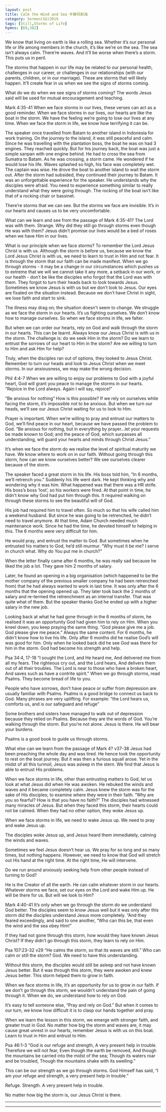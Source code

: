```yaml
---
layout: post
title: Calm the Wind and Sea 平静风和海
category: Sermon(SG)2019
tags: [Still,Storms of Life]
hymns: [69,382]
---
```


We know that living on earth is like a rolling sea. Whether it’s our personal life or life among members in the church, it’s like we’re on the sea. The sea isn’t always calm. There’re waves. And it’ll be worse when there’s a storm. This puts us in peril. 

The storms that happen in our life may be related to our personal health, challenges in our career, or challenges in our relationships (with our parents, children, or in our marriage). These are storms that will likely happen. It’ll create fear in us when we see the signs of storms coming. 

What do we do when we see signs of storms coming? The words Jesus said will be used for mutual encouragement and teaching. 

Mark 4:35-41
When we face storms in our lives, these verses can act as a good reminder. When we face storms in our lives, our hearts are like the boat in the storm. We have the feeling we’re going to lose our lives at any time. When we face the storm in life, we know how terrifying it can be. 

The speaker once travelled from Batam to another island in Indonesia for work training. On the journey to the island, it was still peaceful and calm. Since he was travelling with the plantation boss, the boat he was on had 3 engines. They reached quickly. But for his journey back, the boat was just a simple sanpan with one engine behind. He had to cross the sea from Sumatra to Batam. As he was crossing, a storm came. He wondered if he would lose his life. Waves splashed so high, his face was completely wet. The captain was wise. He drove the boat to another island to wait the storm out. After the storm had subsided, they continued their journey to Batam. It was an unforgettable experience for the speaker. He understands why the disciples were afraid. You need to experience something similar to really understand what they were going through. The rocking of the boat isn’t like that of a rocking chair or bassinet. 

There’re storms that we can see. But the storms we face are invisible. It’s in our hearts and causes us to be very uncomfortable. 

What can we learn and see from the passage of Mark 4:35-41?
The Lord was with them. Strange. Why did they still go through storms even though He was with them? Jesus didn’t promise our lives would be a bed of roses when we have Him in our lives. 

What is our principle when we face storms? To remember the Lord Jesus Christ is with us. Although the storm is before us, because we know the Lord Jesus Christ is with us, we need to learn to trust in Him and not fear. It is through the storm that our faith can be made manifest. When we go through storms - it may be a change in our circumstances which pushes us to extreme that we will we cannot take it any more, a setback in our work, or our health - don’t be like the disciples who forgot that the Lord was with them. They forgot to turn their heads back to look towards Jesus. Sometimes we know Jesus is with us but we don’t look to Jesus. Our eyes are fixated on the situation instead. Because we don’t have Christ in sight, we lose faith and start to sink. 

The illness may drag on; the situation doesn't seem to change. We struggle as we face the storm in our hearts. It’s us fighting ourselves. We don’t know how to manage ourselves. So when we face storms in life, we falter. 

But when we can order our hearts, rely on God and walk through the storm in our hearts. This can be learnt. Always know our Jesus Christ is with us in the storm. The challenge is: do we seek Him in the storm? Do we learn to entrust the sorrows of our heart to Him in the storm? Are we willing to turn to Him and ask Him for help?

Truly, when the disciples ran out of options, they looked to Jesus Christ. Remember to turn our heads and look to Jesus Christ when we meet storms. In our anxiousness, we may make the wrong decision.

Phil 4:4-7
When we are willing to enjoy our problems to God with a joyful heart, God will grant you peace to manage the storms in our hearts. 
“Rejoice in the Lord always. Again I will say, rejoice!”

“Be anxious for nothing” How is this possible? If we rely on ourselves while facing the storm, it’s impossible not to be anxious. But when we turn our heads, we’ll see our Jesus Christ waiting for us to look to Him. 

Prayer is important. When we’re willing to pray and entrust our matters to God, we’ll find peace in our heart, because we have passed the problem to God. 
“Be anxious for nothing, but in everything by prayer...let your requests be made known to God; and the peace of God, which surpasses all understanding, will guard your hearts and minds through Christ Jesus.”

It’s when we face the storm do we realise the level of spiritual maturity we have. We know where to work on in our faith. Without going through this storm, how can we know ourselves better? We see ourselves clearer because of the storm.

The speaker faced a great storm in his life. His boss told him, “In 6 months, we’ll retrench you.” Suddenly his life went dark. He kept thinking why and wondering why it was him. What happened was that there was a HR strife. His boss’s boss ‘lost’, so his workers were fired. At that point in time, he didn’t know why God had put him through this. It required walking on through these storms to see the beautiful will of God. 

His job had required him to travel often. So much so that his wife called him a weekend husband. But since he was going to be retrenched, he didn’t need to travel anymore. At that time, Adam Church needed much maintenance work. Since he had the time, he devoted himself to helping in this. The 6 months were very difficult for him. 

He would pray, and entrust the matter to God. But sometimes when he entrusted his matters to God, he’d still murmur. “Why must it be me? I serve in church what. Why do You put me in church?”

When the letter finally came after 6 months, he was really sad because he liked the job a lot. They gave him 2 months of salary. 

Later, he found an opening in a big organisation (which happened to be the mother company of the previous smaller company he had been retrenched from) that he had always wanted to work in last time. It was only after the 6 months that the opening opened up. They later took back the 2 months of salary and re-termed the retrenchment as an internal transfer. That was quite what of them. But the speaker thanks God he ended up with a higher salary in the new job.

Looking back at what he had gone through in the 6 months of storm, he realised it was an opportunity God had given him to rely on Him. When you kneel down, you keep praying the same thing. “God please give me a job. God please give me peace.” Always the same content. For 6 months, he didn’t know how to live his life. Only after 6 months did he realise God’s will was good for him. Only when he looked back did he see God was there for him in the storm. God had become his strength and help. 

Psa 34:4, 17-18
“I sought the Lord, and He heard me, And delivered me from all my fears. 
The righteous cry out, and the Lord hears, And delivers them out of all their troubles.
The Lord is near to those who have a broken heart, And saves such as have a contrite spirit.”
When we go through storms, read Psalms. They become bread of life to you. 

People who have sorrows, don’t have peace or suffer from depression are usually familiar with Psalms. Psalms is a good bridge to connect us back to God. Many phrases are very uplifting. For example: “the Lord hears us, comforts us, and is our safeguard and refuge”

Some brothers and sisters have managed to walk out of depression because they relied on Psalms. Because they are the words of God. You’re walking through the storm. But you’re not alone. Jesus is there. He will bear your burdens. 

Psalms is a good book to guide us through storms. 

What else can we learn from the passage of Mark 4?
v37-38
Jesus had been preaching the whole day and was tired. He hence took the opportunity to rest on the boat journey. But it was then a furious squall arose. Yet in the midst of all this turmoil, Jesus was asleep in the stern. We find that Jesus is able to entrust His problems. 

When we face storms in life, other than entrusting matters to God, let us look at what Jesus did when He was awoken. He rebuked the winds and waves and it became completely calm. Jesus knew the storm was for the sake of His disciples; to examine where they were in their faith. “Why are you so fearful? How is that you have no faith?” The disciples had witnessed many miracles of Jesus. But when they faced this storm, their hearts could not be calmed. When they had no other option, they woke Jesus up. 

When we face storms in life, we need to wake Jesus up. We need to pray and wake Jesus up.

The disciples woke Jesus up, and Jesus heard them immediately, calming the winds and waves. 

Sometimes we feel Jesus doesn’t hear us. We pray for so long and so many times, but nothing happens. However, we need to know that God will stretch out His hand at the right time. At the right time, He will intervene. 

Do we run around anxiously seeking help from other people instead of turning to God?

He is the Creator of all the earth. He can calm whatever storm in our hearts. Whatever storms we face, set our eyes on the Lord and wake Him up. He will be there for us. But will we look to Him?

Mark 4:40-41
It’s only when we go through the storm do we understand God better. The disciples seem to know Jesus well but it was only after this storm did the disciples understand Jesus more completely. “And they feared exceedingly, and said to one another, “Who can this be, that even the wind and the sea obey Him!”

If they had not gone through this storm, how would they have known Jesus Christ? If they didn’t go through this storm, they learn to rely on Him. 

Psa 107:23-32
v29 “He calms the storm, so that its waves are still.”
Who can calm or still the storm? God. We need to have this understanding. 

Without this storm, the disciples would still be asleep and not have known Jesus better. But it was through this storm, they were awoken and knew Jesus better. This storm helped them to grow in faith. 

When we face storms in life, it’s an opportunity for us to grow in our faith. If we don’t go through this storm, we wouldn’t understand the pain of going through it. When we do, we understand how to rely on God. 

It’s easy to tell someone else, “Pray and rely on God.” But when it comes to our turn, we know how difficult it is to clasp our hands together and pray. 

When we learn the lesson in this storm, we emerge with stronger faith, and greater trust in God. No matter how big the storm and waves are, it may cause great unrest in our hearts, remember Jesus is with us on this boat. Learn to trust in Him and entrust to Him. 

Psa 46:1-3
“God is our refuge and strength, A very present help in trouble. 
Therefore we will not fear, Even though the earth be removed, And though the mountains be carried into the midst of the sea;
Though its waters roar and be troubled, Though the mountains shake with its swelling.”

This can be our strength as we go through storms. God Himself has said, “I am your refuge and strength, a very present help in trouble.”

Refuge. Strength. A very present help in trouble. 

No matter how big the storm is, our Jesus Christ is there. 



----
****
